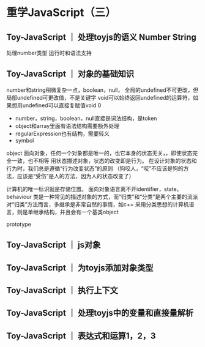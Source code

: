 # 重学JavaScript（三）

## Toy-JavaScript ｜ 处理toyjs的语义 Number String

处理number类型
运行时和语法支持

## Toy-JavaScript ｜ 对象的基础知识

number和string稍微复杂一点，boolean，null，
全局的undefined不可更改，但局部undefined可更改值，不是关键字
void可以始终返回undefined的运算符，如果想用undefined可以直接复赋值void 0

- number，string，boolean，null直接是词法结构，是token
- object和array里面有语法结构需要额外处理
- regularExpression也有结构，需要转义
- symbol

object 面向对象，任何一个对象都是唯一的，也它本身的状态无关，，即使状态完全一致，也不相等
用状态描述对象，状态的改变即是行为。
在设计对象的状态和行为时，我们总是遵循“行为改变状态”的原则
（狗咬人，“咬”不应该是狗的方法，应该是“受伤”是人的方法，因为人的状态改变了）

计算机的唯一标识就是存储位置。
面向对象语言离不开identifier，state，behaviour
类是一种常见的描述对象的方式，而“归类”和“分类”是两个主要的流派
对“归类”方法而言，多继承是非常自然的事情，如c++
采用分类思想的计算机语言，则是单继承结构，并且会有一个基类object

prototype


## Toy-JavaScript ｜ js对象

## Toy-JavaScript ｜ 为toyjs添加对象类型

## Toy-JavaScript ｜ 执行上下文

## Toy-JavaScript ｜ 处理toyjs中的变量和直接量解析

## Toy-JavaScript ｜ 表达式和运算1，2，3
